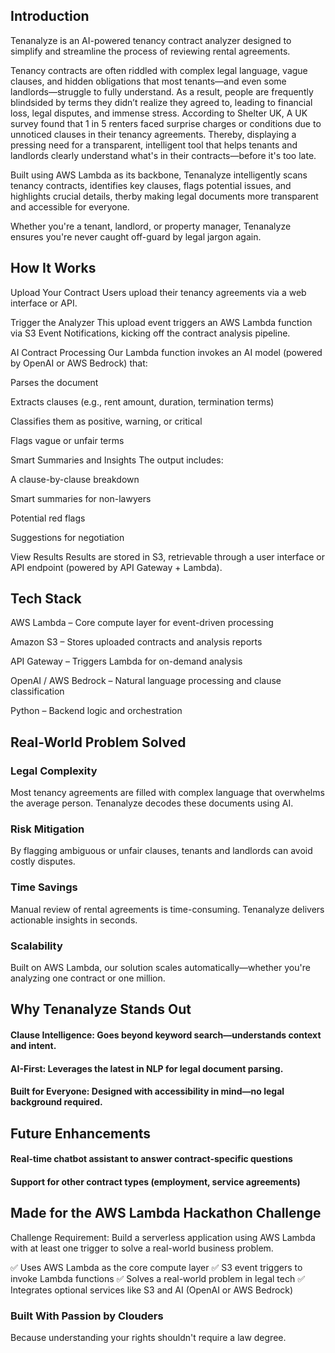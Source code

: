 ## Introduction
Tenanalyze is an AI-powered tenancy contract analyzer designed to simplify and streamline the process of reviewing rental agreements. 

Tenancy contracts are often riddled with complex legal language, vague clauses, and hidden obligations that most tenants—and even some landlords—struggle to fully understand. As a result, people are frequently blindsided by terms they didn’t realize they agreed to, leading to financial loss, legal disputes, and immense stress.
According to Shelter UK, A UK survey found that 1 in 5 renters faced surprise charges or conditions due to unnoticed clauses in their tenancy agreements. Thereby, displaying a pressing need for a transparent, intelligent tool that helps tenants and landlords clearly understand what's in their contracts—before it's too late.

Built using AWS Lambda as its backbone, Tenanalyze intelligently scans tenancy contracts, identifies key clauses, flags potential issues, and highlights crucial details, therby making legal documents more transparent and accessible for everyone.

Whether you're a tenant, landlord, or property manager, Tenanalyze ensures you're never caught off-guard by legal jargon again.

## How It Works
Upload Your Contract
Users upload their tenancy agreements via a web interface or API.

Trigger the Analyzer
This upload event triggers an AWS Lambda function via S3 Event Notifications, kicking off the contract analysis pipeline.

AI Contract Processing
Our Lambda function invokes an AI model (powered by OpenAI or AWS Bedrock) that:

Parses the document

Extracts clauses (e.g., rent amount, duration, termination terms)

Classifies them as positive, warning, or critical

Flags vague or unfair terms

Smart Summaries and Insights
The output includes:

A clause-by-clause breakdown

Smart summaries for non-lawyers

Potential red flags

Suggestions for negotiation

View Results
Results are stored in S3, retrievable through a user interface or API endpoint (powered by API Gateway + Lambda).

## Tech Stack
AWS Lambda – Core compute layer for event-driven processing

Amazon S3 – Stores uploaded contracts and analysis reports

API Gateway – Triggers Lambda for on-demand analysis

OpenAI / AWS Bedrock – Natural language processing and clause classification

Python – Backend logic and orchestration

## Real-World Problem Solved
### Legal Complexity
Most tenancy agreements are filled with complex language that overwhelms the average person. Tenanalyze decodes these documents using AI.

### Risk Mitigation
By flagging ambiguous or unfair clauses, tenants and landlords can avoid costly disputes.

### Time Savings
Manual review of rental agreements is time-consuming. Tenanalyze delivers actionable insights in seconds.

### Scalability
Built on AWS Lambda, our solution scales automatically—whether you're analyzing one contract or one million.

## Why Tenanalyze Stands Out
#### Clause Intelligence: Goes beyond keyword search—understands context and intent.

#### AI-First: Leverages the latest in NLP for legal document parsing.

#### Built for Everyone: Designed with accessibility in mind—no legal background required.

## Future Enhancements
#### Real-time chatbot assistant to answer contract-specific questions

#### Support for other contract types (employment, service agreements)

## Made for the AWS Lambda Hackathon Challenge
Challenge Requirement: Build a serverless application using AWS Lambda with at least one trigger to solve a real-world business problem.

✅ Uses AWS Lambda as the core compute layer
✅ S3 event triggers to invoke Lambda functions
✅ Solves a real-world problem in legal tech
✅ Integrates optional services like S3 and AI (OpenAI or AWS Bedrock)

### Built With Passion by Clouders
Because understanding your rights shouldn't require a law degree.

